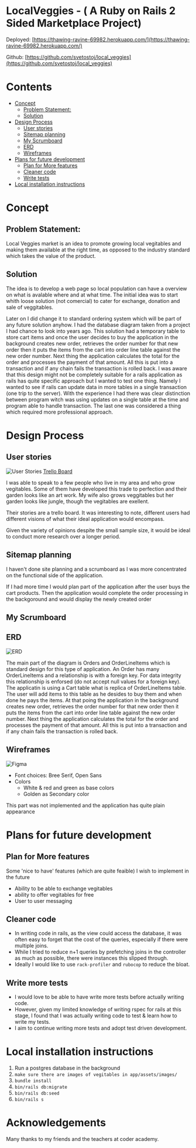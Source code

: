 # LocalVeggies - ( A Ruby on Rails 2 Sided Marketplace Project)

Deployed: [https://thawing-ravine-69982.herokuapp.com/](https://thawing-ravine-69982.herokuapp.com/)

Github: [https://github.com/svetostoj/local_veggies](https://github.com/svetostoj/local_veggies)

# Contents

- [Concept](#concept)
  * [Problem Statement:](#problem-statement-)
  * [Solution](#solution)
- [Design Process](#design-process)
  * [User stories](#user-stories)
  * [Sitemap planning](#sitemap-planning)
  * [My Scrumboard](#my-scrumboard)
  * [ERD](#erd)
  * [Wireframes](#wireframes)
- [Plans for future development](#plans-for-future-development)
  * [Plan for More features](#plan-for-more-features)
  * [Cleaner code](#cleaner-code)
  * [Write  tests](#write-tests)
- [Local installation instructions](#local-installation-instructions)


# Concept
## Problem Statement:
Local Veggies market is an idea to promote growing local vegitables and making them available at the right time,  as opposed to the industry standard which takes the value of the product. 


## Solution
The idea is to develop a web page so local population can have a overview on what is avalable where and at what time. The initial idea was to start whith loose solution (not comercial) to cater for exchange, donation and sale of veggitables.

Later on I did change it to standard ordering system which will be part of any future solution anyhow. I had the database diagram taken from a project I had chance to look into years ago. This solution had a temporary table to store cart items and once the user decides to buy the application in the background creates new order, retrieves the order number for that new order then it puts the items from the cart into order line table against the new order number. Next thing the application calculates the total for the order and  processes the payment of that amount. All this is put into a transaction and if any chain fails the transaction is rolled back.
I was aware that this design might not be completely suitable for a rails application as rails has quite specific approach but I wanted to test one thing. Namely I wanted to see if rails can update data in more tables in a single transaction (one trip to the server). With the experience I had there was clear distinction between program witch was using updates on a single table at the time and program able to handle transaction. The last one was considered a thing which required more professional approach.



# Design Process
## User stories
![User Stories](/app/assets/images/readme/userstories.png)
[Trello Board](https://trello.com/b/WVOpDE4j/localvegies)

I was able to speak to a few people who live in my area and who grow vegitables. Some of them have developed this trade to perfection and their garden looks like an art work. My wife also grows veggitables but her garden looks like jungle, though the vegitables are exellent.

Their stories are a trello board. It was interesting to note, different users had different visions of what their ideal application would encompass.

Given the variety of opinions despite the small sample size, it would be ideal to conduct more research over a longer period.

## Sitemap planning
I haven't done site planning and a scrumboard as I was more concentrated on the functional side of the application.

If I had more time I would plan part of the application after the user buys the cart products. Then the application would complete the order processing in the backgoround and would display the newly created order

## My Scrumboard


## ERD
![ERD](/app/assets/images/readme/erd.png)

The main part of the diagram is Orders and OrderLineItems which is standard design for this type of application. An Order has many OrderLineItems and a relationship is with a foreign key. For data integrity this relationship is enforsed (do not accept null values for a foreign key). The applicatin is using a Cart table what is replica of OrderLineItems table. The user will add items to this table as he desides to buy them and when done he pays the items. At that poing the application in the background creates new order, retrieves the order number for that new order then it puts the items from the cart into order line table against the new order number. Next thing the application calculates the total for the order and  processes the payment of that amount. All this is put into a transaction and if any chain fails the transaction is rolled back.



## Wireframes
![Figma](/app/assets/images/readme/wireframes.png)
- Font choices: Bree Serif, Open Sans
- Colors
    - White & red and green as base colors
    - Golden as Secondary color
 
This part was not implemented and the application has quite plain appearance

# Plans for future development
## Plan for More features
Some 'nice to have' features (which are quite feaible) I wish to implement in the future
- Ability to be able to exchange vegitables
- ability to offer vegitables for free
- User to user messaging



## Cleaner code
- In writing code in rails, as the view could access the database, it was often easy to forget that the cost of the queries, especially if there were multiple joins.
- While I tried to reduce n+1 queries by prefetching joins in the controller as much as possible, there were instances this slipped through.
- Ideally I would like to use `rack-profiler` and `rubocop` to reduce the bloat.

## Write more tests
- I would love to be able to have write more tests before actually writing code. 
- However, given my limited knowledge of writing rspec for rails at this stage, I found that I was actually writing code to test & learn how to write my tests.
- I aim to continue writing more tests and adopt test driven development.


# Local installation instructions
1. Run a postgres database in the background
2. `make sure there are images of vegitables in app/assets/images/` 
3. `bundle install`
4. `bin/rails db:migrate`
5. `bin/rails db:seed`
6. `bin/rails s`



# Acknowledgements
Many thanks to my friends and the teachers at coder academy.

